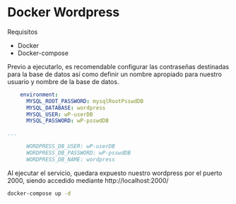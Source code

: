 # Docker Wordpress

Requisitos
- Docker
- Docker-compose

Previo a ejecutarlo, es recomendable configurar las contraseñas destinadas para la base de datos así como definir un nombre apropiado para nuestro usuario y nombre de la base de datos.

```yaml
    environment:
      MYSQL_ROOT_PASSWORD: mysqlRootPsswdDB
      MYSQL_DATABASE: wordpress
      MYSQL_USER: wP-userDB
      MYSQL_PASSWORD: wP-psswdDB

...

      WORDPRESS_DB_USER: wP-userDB
      WORDPRESS_DB_PASSWORD: wP-psswdDB
      WORDPRESS_DB_NAME: wordpress
```

Al ejecutar el servicio, quedara expuesto nuestro wordpress por el puerto 2000, siendo accedido mediante http://localhost:2000/

```bash
docker-compose up -d
```

